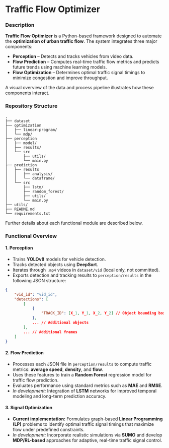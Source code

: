 # Traffic Flow Optimizer

### Description

**Traffic Flow Optimizer** is a Python-based framework designed to automate the **optimization of urban traffic flow**. The system integrates three major components:

* **Perception** – Detects and tracks vehicles from video data.
* **Flow Prediction** – Computes real-time traffic flow metrics and predicts future trends using machine learning models.
* **Flow Optimization** – Determines optimal traffic signal timings to minimize congestion and improve throughput.

A visual overview of the data and process pipeline illustrates how these components interact.

### Repository Structure
```
.
├── dataset
├── optimization
│   ├── linear-program/
│   └── mdp/
├── perception
│   ├── model/
│   ├── results/
│   └── src
│       ├── utils/ 
│       └── main.py
├── prediction
│   ├── results
│   │   ├── analysis/ 
│   │   └── dataframe/ 
│   └── src
│       ├── lstm/ 
│       ├── random_forest/
│       ├── utils/ 
│       └── main.py
├── utils/
├── README.md
└── requirements.txt
```
Further details about each functional module are described below.

### Functional Overview

#### 1. Perception

* Trains **YOLOv8** models for vehicle detection.
* Tracks detected objects using **DeepSort**.
* Iterates through `.mp4` videos in `dataset/vid` (local only, not committed).
* Exports detection and tracking results to `perception/results` in the following JSON structure:

```json
{
    "vid_id": "vid_id",
    "detections": [
        [
            {
                "TRACK_ID": [X_1, Y_1, X_2, Y_2] // Object bounding box coordinates
            },
            ... // Additional objects
        ],
        ... // Additional frames
    ]
}
```

#### 2. Flow Prediction

* Processes each JSON file in `perception/results` to compute traffic metrics: **average speed**, **density**, and **flow**.
* Uses these features to train a **Random Forest** regression model for traffic flow prediction.
* Evaluates performance using standard metrics such as **MAE** and **RMSE**.
* *In development:* Integration of **LSTM** networks for improved temporal modeling and long-term prediction accuracy.

#### 3. Signal Optimization

* **Current implementation:** Formulates graph-based **Linear Programming (LP)** problems to identify optimal traffic signal timings that maximize flow under predefined constraints.
* *In development:* Incorporate realistic simulations via **SUMO** and develop **MDP/RL-based** approaches for adaptive, real-time traffic signal control.

